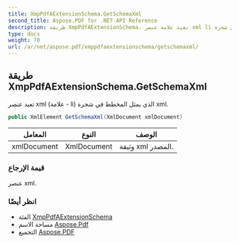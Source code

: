 ```yaml
---
title: XmpPdfAExtensionSchema.GetSchemaXml
second_title: Aspose.PDF for .NET API Reference
description: طريقة XmpPdfAExtensionSchema. تعيد علامة عنصر xml li التي تمثل المخطط في شجرة xml
type: docs
weight: 70
url: /ar/net/aspose.pdf/xmppdfaextensionschema/getschemaxml/
---
```

## طريقة XmpPdfAExtensionSchema.GetSchemaXml

تعيد عنصر xml (علامة - li) الذي يمثل المخطط في شجرة xml.

```csharp
public XmlElement GetSchemaXml(XmlDocument xmlDocument)
```

| المعامل | النوع | الوصف |
| --- | --- | --- |
| xmlDocument | XmlDocument | وثيقة xml المصدر. |

### قيمة الإرجاع

عنصر xml.

### انظر أيضًا

* الفئة [XmpPdfAExtensionSchema](../)
* مساحة الاسم [Aspose.Pdf](../../../aspose.pdf/)
* التجميع [Aspose.PDF](../../../)